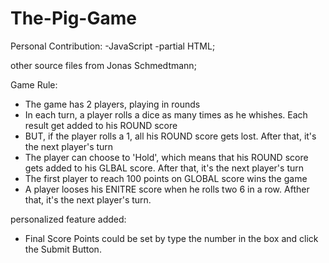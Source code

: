 # The-Pig-Game

Personal Contribution:
-JavaScript 
-partial HTML;

other source files from Jonas Schmedtmann;

Game Rule:
- The game has 2 players, playing in rounds
- In each turn, a player rolls a dice as many times as he whishes. Each result get added to his ROUND score
- BUT, if the player rolls a 1, all his ROUND score gets lost. After that, it's the next player's turn
- The player can choose to 'Hold', which means that his ROUND score gets added to his GLBAL score. After that, it's the next player's turn
- The first player to reach 100 points on GLOBAL score wins the game
- A player looses his ENITRE score when he rolls two 6 in a row. Afther that, it's the next player's turn.

personalized feature added:
- Final Score Points could be set by type the number in the box and click the Submit Button.

